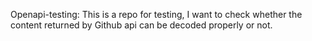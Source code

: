 Openapi-testing: This is a repo for testing, I want to check whether the content returned by Github api can be decoded properly or not.
